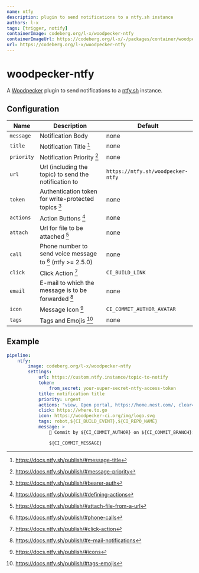 ```yaml
---
name: ntfy
description: plugin to send notifications to a ntfy.sh instance
authors: l-x
tags: [trigger, notify]
containerImage: codeberg.org/l-x/woodpecker-ntfy
containerImageUrl: https://codeberg.org/l-x/-/packages/container/woodpecker-ntfy
url: https://codeberg.org/l-x/woodpecker-ntfy
---
```


# woodpecker-ntfy

A [Woodpecker] plugin to send notifications to a [ntfy.sh] instance.

## Configuration

| Name       | Description                                                            | Default                           |
| ---------- | ---------------------------------------------------------------------- | --------------------------------- |
| `message`  | Notification Body                                                      | none                              |
| `title`    | Notification Title [^message-title]                                    | none                              |
| `priority` | Notification Priority [^message-priority]                              | none                              |
| `url`      | Url (including the topic) to send the notification to                  | `https://ntfy.sh/woodpecker-ntfy` |
| `token`    | Authentication token for write-protected topics [^bearer-auth]         | none                              |
| `actions`  | Action Buttons [^defining-actions]                                     | none                              |
| `attach`   | Url for file to be attached [^attach-file-from-a-url]                  | none                              |
| `call`     | Phone number to send voice message to [^phone-calls] (ntfy >= 2.5.0)   | none                              |
| `click`    | Click Action [^click-action]                                           | `CI_BUILD_LINK`                   |
| `email`    | E-mail to which the message is to be forwarded [^e-mail-notifications] | none                              |
| `icon`     | Message Icon [^icons]                                                  | `CI_COMMIT_AUTHOR_AVATAR`         |
| `tags`     | Tags and Emojis [^tags-emojis]                                         | none                              |


## Example

```yaml
pipeline:
    ntfy:
        image: codeberg.org/l-x/woodpecker-ntfy
        settings:
            url: https://custom.ntfy.instance/topic-to-notify
            token:
                from_secret: your-super-secret-ntfy-access-token
            title: notification title
            priority: urgent
            actions: "view, Open portal, https://home.nest.com/, clear=true; http, Turn down, https://api.nest.com/, body='{\"temperature\": 65}'"
            click: https://where.to.go
            icon: https://woodpecker-ci.org/img/logo.svg
            tags: robot,${CI_BUILD_EVENT},${CI_REPO_NAME}
            message: >
                📝 Commit by ${CI_COMMIT_AUTHOR} on ${CI_COMMIT_BRANCH}:

                ${CI_COMMIT_MESSAGE}
```

[Woodpecker]: https://woodpecker-ci.org/
[ntfy.sh]: http://ntfy.sh/

[^bearer-auth]: https://docs.ntfy.sh/publish/#bearer-auth
[^message-title]: https://docs.ntfy.sh/publish/#message-title
[^message-priority]: https://docs.ntfy.sh/publish/#message-priority
[^defining-actions]: https://docs.ntfy.sh/publish/#defining-actions
[^click-action]: https://docs.ntfy.sh/publish/#click-action
[^icons]: https://docs.ntfy.sh/publish/#icons
[^tags-emojis]: https://docs.ntfy.sh/publish/#tags-emojis
[^e-mail-notifications]: https://docs.ntfy.sh/publish/#e-mail-notifications
[^attach-file-from-a-url]: https://docs.ntfy.sh/publish/#attach-file-from-a-url
[^phone-calls]: https://docs.ntfy.sh/publish/#phone-calls
